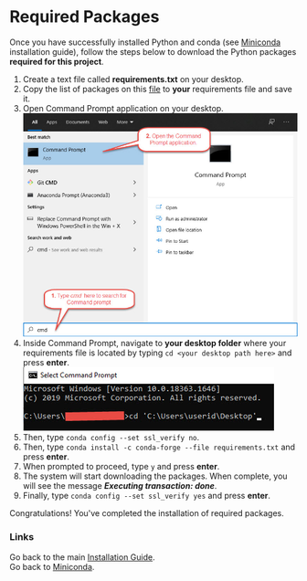 # Required Packages

Once you have successfully installed Python and conda (see [Miniconda](./miniconda.md) installation guide), follow the steps below to download the Python packages **required for this project**. 

1. Create a text file called **requirements.txt** on your desktop.
2. Copy the list of packages on this [file](https://raw.githubusercontent.com/joanzaldivar/sentiment-analysis/main/installation/requirements.txt) to **your** requirements file and save it.
3. Open Command Prompt application on your desktop.<br>
  ![image](./screenshots/open_command_prompt.jpg)
4.  Inside Command Prompt, navigate to **your desktop folder** where your requirements file is located by typing `cd <your desktop path here>` and press **enter**.<br>
  ![image](./screenshots/change_directory.jpg)
5. Then, type `conda config --set ssl_verify no`.
6. Then, type `conda install -c conda-forge --file requirements.txt` and press **enter**.
7. When prompted to proceed, type `y` and press **enter**.
8. The system will start downloading the packages. When complete, you will see the message ***Executing transaction: done***.
9. Finally, type `conda config --set ssl_verify yes` and press **enter**. 

Congratulations! You've completed the installation of required packages.

### Links
Go back to the main [Installation Guide](./readme.md).<br>
Go back to [Miniconda](./miniconda.md).
